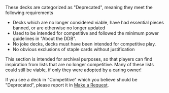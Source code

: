 These decks are categorized as "Deprecated", meaning they meet the following requirements
- Decks which are no longer considered viable, have had essential pieces banned, or are otherwise no longer updated
- Used to be intended for competitive and followed the minimum power guidelines in "About the DDB".
- No joke decks, decks must have been intended for competitive play.
- No obvious exclusions of staple cards without justification  
  
This section is intended for archival purposes, so that players can find inspiration from lists that are no longer competitive. Many of these lists could still be viable, if only they were adopted by a caring owner!  
  
If you see a deck in "Competitive" which you believe should be "Deprecated", please report it in [Make a Request](/request).